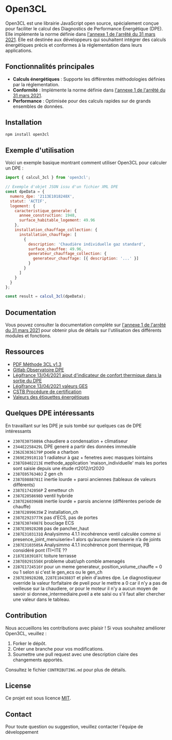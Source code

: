 # Open3CL

Open3CL est une librairie JavaScript open source, spécialement conçue pour faciliter le calcul des Diagnostics de Performance Énergétique (DPE). Elle implémente la norme définie dans [l'annexe 1 de l'arrêté du 31 mars 2021](https://rt-re-batiment.developpement-durable.gouv.fr/IMG/pdf/consolide_annexe_1_arrete_du_31_03_2021_relatif_aux_methodes_et_procedures_applicables.pdf). Elle est destinée aux développeurs qui souhaitent intégrer des calculs énergétiques précis et conformes à la réglementation dans leurs applications.

## Fonctionnalités principales

- **Calculs énergétiques** : Supporte les différentes méthodologies définies par la réglementation.
- **Conformité** : Implémente la norme définie dans [l'annexe 1 de l'arrêté du 31 mars 2021](https://rt-re-batiment.developpement-durable.gouv.fr/IMG/pdf/consolide_annexe_1_arrete_du_31_03_2021_relatif_aux_methodes_et_procedures_applicables.pdf).
- **Performance** : Optimisée pour des calculs rapides sur de grands ensembles de données.

## Installation

```bash
npm install open3cl
```

## Exemple d'utilisation

Voici un exemple basique montrant comment utiliser Open3CL pour calculer un DPE :

```javascript
import { calcul_3cl } from 'open3cl';

// Exemple d'objet JSON issu d'un fichier XML DPE
const dpeData = {
  numero_dpe: '2113E1018248X',
  statut: 'ACTIF',
  logement: {
    caracteristique_generale: {
      annee_construction: 1948,
      surface_habitable_logement: 49.96
    },
    installation_chauffage_collection: {
      installation_chauffage: [
        {
          description: 'Chaudière individuelle gaz standard',
          surface_chauffee: 49.96,
          generateur_chauffage_collection: {
            generateur_chauffage: [{ description: '...' }]
          }
        }
      ]
    }
  }
};

const result = calcul_3cl(dpeData);
```

## Documentation

Vous pouvez consulter la documentation complète sur [l'annexe 1 de l'arrêté du 31 mars 2021](https://rt-re-batiment.developpement-durable.gouv.fr/IMG/pdf/consolide_annexe_1_arrete_du_31_03_2021_relatif_aux_methodes_et_procedures_applicables.pdf) pour obtenir plus de détails sur l'utilisation des différents modules et fonctions.

## Ressources

- [PDF Méthode 3CL v1.3](https://rt-re-batiment.developpement-durable.gouv.fr/IMG/pdf/consolide_annexe_1_arrete_du_31_03_2021_relatif_aux_methodes_et_procedures_applicables.pdf)
- [Gitlab Observatoire DPE](https://gitlab.com/observatoire-dpe/observatoire-dpe/-/blob/master/README.md)
- [Légifrance 13/04/2021 ajout d'indicateur de confort thermique dans la sortie du DPE](https://www.legifrance.gouv.fr/download/pdf?id=doxMrRr0wbfJVvtWjfDP4qE7zNsiFZL-4wqNyqoY-CA=)
- [Légifrance 13/04/2021 valeurs GES](https://www.legifrance.gouv.fr/download/pdf?id=doxMrRr0wbfJVvtWjfDP4gHzzERt1iX0PtobthCE6A0=)
- [CSTB Procédure de certification](https://www.google.com/url?sa=t&rct=j&q=&esrc=s&source=web&cd=&cad=rja&uact=8&ved=2ahUKEwjH-fG2-s7_AhXLaqQEHTP8CwMQFnoECA4QAQ&url=https%3A%2F%2Frt-re-batiment.developpement-durable.gouv.fr%2FIMG%2Fpdf%2Freglement_evaluation_logiciel_dpe_2021_-_audit_energetique-13122022_v2.pdf&usg=AOvVaw3SWv8drhqbgMMT8K9m6a2C&opi=89978449)
- [Valeurs des étiquettes énergétiques](https://docs.google.com/spreadsheets/d/1QVXUOLP8aJukA-PLBGyVB0ZJTWmLEE1WbflXUfsT_jU/edit#gid=0)

## Quelques DPE intéressants

En travaillant sur les DPE je suis tombé sur quelques cas de DPE intéressants

- `2307E3075089A` chaudiere a condensation + climatiseur
- `2344E2258429L` DPE generé a partir des données immeuble
- `2362E3036179P` poele a charbon
- `2369E2991011Q` 1 radiateur à gaz + fenetres avec masques lointains
- `2387E0402213E` methode_application 'maison_individuelle' mais les portes sont saisie depuis une étude rt2012/rt2020
- `2387E0576340J` 2 gen ch
- `2387E0888781I` inertie lourde + paroi anciennes (tableaux de valeurs différents)
- `2387E1742056P` 2 emetteur ch
- `2387E2058698D` ventil hybride
- `2387E2603968B` inertie lourde + parois ancienne (différentes periode de chauffe)
- `2387E2899635W` 2 installation_ch
- `2387E2923777K` pas d’ECS, pas de portes
- `2387E3074987E` bouclage ECS
- `2387E3092820B` pas de pancher_haut
- `2387E3103131Q` Analysimmo 4.1.1 incohérence ventil calculée comme si presence_joint_menuiserie=1 alors qu’aucune menuiserie n’a de joints
- `2387E3103505A` Analysimmo 4.1.1 incohérence pont thermique, PB considéré pont ITI+ITE ??
- `2187E1039187C` toiture terrasse
- `2387E0291550X` probleme ubat/uph comble amenagés
- `2287E1724516Y` pour un meme generateur, position_volume_chauffe = 0 ou 1 selon si c'est le gen_ecs ou le gen_ch
- `2387E3092820B`, `2287E1043883T` et plein d'autres dpe. Le diagnostiqueur override la valeur forfaitaire de pveil pour le mettre a 0 car il n'y a pas de veilleuse sur la chaudiere, or pour le moteur il n'y a aucun moyen de savoir si donnee_intermediaire.pveil a ete saisi ou s'il faut aller chercher une valeur dans le tableau.

## Contribution

Nous accueillons les contributions avec plaisir ! Si vous souhaitez améliorer Open3CL, veuillez :

1. Forker le dépôt.
2. Créer une branche pour vos modifications.
3. Soumettre une pull request avec une description claire des changements apportés.

Consultez le fichier `CONTRIBUTING.md` pour plus de détails.

## License

Ce projet est sous licence [MIT](LICENSE).

## Contact

Pour toute question ou suggestion, veuillez contacter l'équipe de développement
